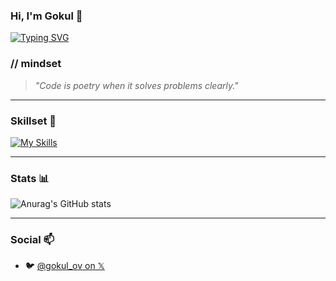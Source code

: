 ### Hi, I'm Gokul 👋

[![Typing SVG](https://readme-typing-svg.demolab.com?font=Fira+Code&size=22&duration=3000&pause=998&color=B3F724&center=true&width=435&lines=%24+Creative+Technologist;%24+Automating+the+boring+stuff)](https://git.io/typing-svg)

### // mindset

> _"Code is poetry when it solves problems clearly."_

---
### Skillset 🚀

[![My Skills](https://skillicons.dev/icons?i=js,html,css,python,bash,linux,nodejs,git,react)](https://skillicons.dev)

---
### Stats 📊

![Anurag's GitHub stats](https://github-readme-stats.vercel.app/api?username=gokul810&show_icons=true&theme=merko)

---
### Social 📫
- 🐦 [@gokul_ov on 𝕏](https://twitter.com/gokul_ov)
